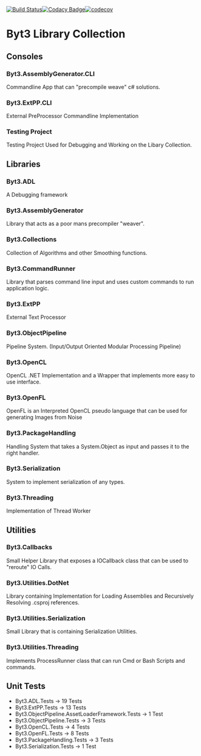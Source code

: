 [![Build Status](https://travis-ci.com/ByteChkR/Byt3.svg?branch=master)](https://travis-ci.com/ByteChkR/Byt3)[![Codacy Badge](https://api.codacy.com/project/badge/Grade/d6d25e60d31a46d4ab73f505ebdda9e3)](https://www.codacy.com/manual/ByteChkR/Byt3?utm_source=github.com&amp;utm_medium=referral&amp;utm_content=ByteChkR/Byt3&amp;utm_campaign=Badge_Grade)[![codecov](https://codecov.io/gh/ByteChkR/Byt3/branch/master/graph/badge.svg)](https://codecov.io/gh/ByteChkR/Byt3)


# Byt3 Library Collection

## Consoles

### Byt3.AssemblyGenerator.CLI
Commandline App that can "precompile weave" c# solutions.

### Byt3.ExtPP.CLI
External PreProcessor Commandline Implementation

### Testing Project
Testing Project Used for Debugging and Working on the Libary Collection.

## Libraries

### Byt3.ADL
A Debugging framework

### Byt3.AssemblyGenerator
Library that acts as a poor mans precompiler "weaver".

### Byt3.Collections
Collection of Algorithms and other Smoothing functions.

### Byt3.CommandRunner
Library that parses command line input and uses custom commands to run application logic.

### Byt3.ExtPP
External Text Processor

### Byt3.ObjectPipeline
Pipeline System. (Input/Output Oriented Modular Processing Pipeline)

### Byt3.OpenCL
OpenCL .NET Implementation and a Wrapper that implements more easy to use interface.

### Byt3.OpenFL
OpenFL is an Interpreted OpenCL pseudo language that can be used for generating Images from Noise

### Byt3.PackageHandling
Handling System that takes a System.Object as input and passes it to the right handler.

### Byt3.Serialization
System to implement serialization of any types.

### Byt3.Threading
Implementation of Thread Worker


## Utilities

### Byt3.Callbacks
Small Helper Library that exposes a IOCallback class that can be used to "reroute" IO Calls.

### Byt3.Utilities.DotNet
Library containing Implementation for Loading Assemblies and Recursively Resolving .csproj references.

### Byt3.Utilities.Serialization
Small Library that is containing Serialization Utilities.

### Byt3.Utilities.Threading
Implements ProcessRunner class that can run Cmd or Bash Scripts and commands.

## Unit Tests
*  Byt3.ADL.Tests -> 19 Tests
*  Byt3.ExtPP.Tests -> 13 Tests
*  Byt3.ObjectPipeline.AssetLoaderFramework.Tests -> 1 Test
*  Byt3.ObjectPipeline.Tests -> 3 Tests
*  Byt3.OpenCL.Tests -> 4 Tests
*  Byt3.OpenFL.Tests -> 8 Tests
*  Byt3.PackageHandling.Tests -> 3 Tests
*  Byt3.Serialization.Tests -> 1 Test